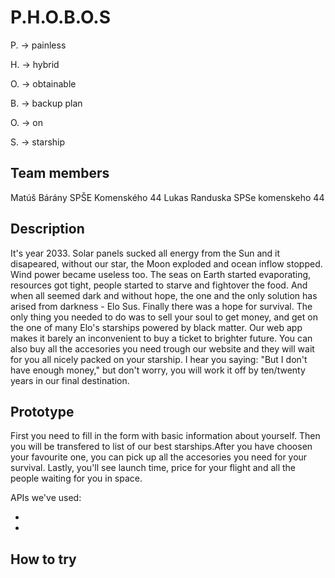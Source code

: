 # P.H.O.B.O.S

P. -> painless

H. -> hybrid

O. -> obtainable

B. -> backup plan

O. -> on

S. -> starship

## Team members

Matúš Bárány SPŠE Komenského 44
Lukas Randuska SPSe komenskeho 44

## Description 

It's year 2033. Solar panels sucked all energy from the Sun and it disapeared, without our star, the Moon exploded and ocean inflow stopped. Wind power became useless too. The seas on Earth started evaporating, resources got tight, people started to starve and fightover the food. And when all seemed dark and without hope, the one and the only solution has arised from darkness - Elo Sus. Finally there was a hope for survival. The only thing you needed to do was to sell your soul to get money, and get on the one of many Elo's starships powered by black matter. Our web app makes it barely an inconvenient to buy a ticket to brighter future. You can also buy all the accesories you need trough our website and they will wait for you all nicely packed on your starship. I hear you saying: "But I don't have enough money," but don't worry, you will work it off by ten/twenty years in our final destination. 

## Prototype 

First you need to fill in the form with basic information about yourself. Then you will be transfered to list of our best starships.After you have choosen your favourite one, you can pick up all the accesories you need for your survival. Lastly, you'll see launch time, price for your flight and all the people waiting for you in space. 

APIs we've used:

 - 
 - 
    
## How to try


